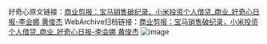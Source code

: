 好奇心原文链接：[商业剪报：宝马销售破纪录，小米投资个人借贷_商业_好奇心日报-李会娜 黄俊杰](https://www.qdaily.com/articles/2303.html)
WebArchive归档链接：[商业剪报：宝马销售破纪录，小米投资个人借贷_商业_好奇心日报-李会娜 黄俊杰](http://web.archive.org/web/20190623151023/https://www.qdaily.com/articles/2303.html)
![image](http://ww3.sinaimg.cn/large/007d5XDply1g3vbzfmv5lj30u044nnpd)